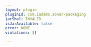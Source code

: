 ```yaml
---
layout: plugin
pluginId: com.iadams.sonar-packaging
jarSha1: INVALID
isJarAvailable: false
error: NONE
violations: []

---
```

